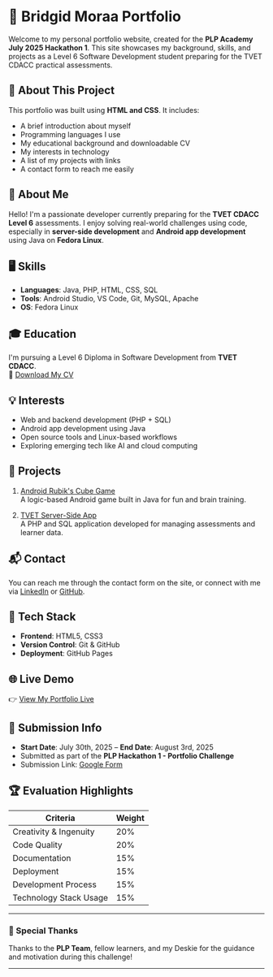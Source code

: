 # 💼 Bridgid Moraa Portfolio

Welcome to my personal portfolio website, created for the **PLP Academy July 2025 Hackathon 1**. This site showcases my background, skills, and projects as a Level 6 Software Development student preparing for the TVET CDACC practical assessments.

## 🌟 About This Project

This portfolio was built using **HTML and CSS**. It includes:

- A brief introduction about myself
- Programming languages I use
- My educational background and downloadable CV
- My interests in technology
- A list of my projects with links
- A contact form to reach me easily

## 👤 About Me

Hello! I'm a passionate developer currently preparing for the **TVET CDACC Level 6** assessments. I enjoy solving real-world challenges using code, especially in **server-side development** and **Android app development** using Java on **Fedora Linux**.

## 🖥️ Skills

- **Languages**: Java, PHP, HTML, CSS, SQL
- **Tools**: Android Studio, VS Code, Git, MySQL, Apache
- **OS**: Fedora Linux

## 🎓 Education

I'm pursuing a Level 6 Diploma in Software Development from **TVET CDACC**.  
📄 [Download My CV](./cv.pdf)

## 💡 Interests

- Web and backend development (PHP + SQL)
- Android app development using Java
- Open source tools and Linux-based workflows
- Exploring emerging tech like AI and cloud computing

## 🚀 Projects

1. [Android Rubik's Cube Game](https://github.com/brimoraa)  
   A logic-based Android game built in Java for fun and brain training.

2. [TVET Server-Side App](https://github.com/brimoraa)  
   A PHP and SQL application developed for managing assessments and learner data.

## 📬 Contact

You can reach me through the contact form on the site, or connect with me via [LinkedIn](#) or [GitHub](https://github.com/brimoraa).

## 🔧 Tech Stack

- **Frontend**: HTML5, CSS3
- **Version Control**: Git & GitHub
- **Deployment**: GitHub Pages

## 🌐 Live Demo

👉 [View My Portfolio Live](https://brimoraa.github.io/Portfolio)

## 📝 Submission Info

- **Start Date**: July 30th, 2025 – **End Date**: August 3rd, 2025
- Submitted as part of the **PLP Hackathon 1 - Portfolio Challenge**  
- Submission Link: [Google Form](https://forms.gle/DVvnaM5AzkXPpxYSA)

## 🏆 Evaluation Highlights

| Criteria                  | Weight |
|---------------------------|--------|
| Creativity & Ingenuity    | 20%    |
| Code Quality              | 20%    |
| Documentation             | 15%    |
| Deployment                | 15%    |
| Development Process       | 15%    |
| Technology Stack Usage    | 15%    |

---

### 📣 Special Thanks
Thanks to the **PLP Team**, fellow learners, and my Deskie for the guidance and motivation during this challenge!

---
